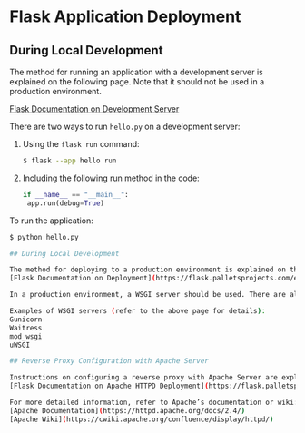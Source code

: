 # Flask Application Deployment

## During Local Development

The method for running an application with a development server is explained on the following page. Note that it should not be used in a production environment.

[Flask Documentation on Development Server](https://flask.palletsprojects.com/en/latest/server/)

There are two ways to run `hello.py` on a development server:

1. Using the `flask run` command:
   
   ```bash
   $ flask --app hello run

2. Including the following run method in the code:
   ```python
   if __name__ == "__main__":
    app.run(debug=True)
   ```

To run the application:
   ```bash
   $ python hello.py

## During Local Development

The method for deploying to a production environment is explained on the following page:
[Flask Documentation on Deployment](https://flask.palletsprojects.com/en/3.0.x/deploying/)

In a production environment, a WSGI server should be used. There are also methods to use it in combination with an HTTP server such as Apache (Reverse Proxy).

Examples of WSGI servers (refer to the above page for details):
Gunicorn
Waitress
mod_wsgi
uWSGI

## Reverse Proxy Configuration with Apache Server

Instructions on configuring a reverse proxy with Apache Server are explained on the following page:
[Flask Documentation on Apache HTTPD Deployment](https://flask.palletsprojects.com/en/3.0.x/deploying/apache-httpd/)

For more detailed information, refer to Apache’s documentation or wiki:
[Apache Documentation](https://httpd.apache.org/docs/2.4/)
[Apache Wiki](https://cwiki.apache.org/confluence/display/httpd/)
